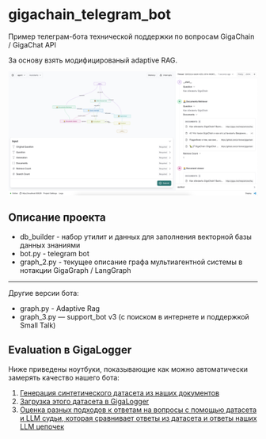 # gigachain_telegram_bot
Пример телеграм-бота технической поддержки по вопросам GigaChain / GigaChat API

За основу взять модифицированый adaptive RAG.

![alt text](image.png)

## Описание проекта

* db_builder - набор утилит и данных для заполнения векторной базы данных знаниями
* bot.py - telegram bot
* graph_2.py - текущее описание графа мультиагентной системы в нотакции GigaGraph / LangGraph
-----
Другие версии бота:
* graph.py - Adaptive Rag
* graph_3.py — support_bot v3 (с поиском в интернете и поддержкой Small Talk)

## Evaluation в GigaLogger
Ниже приведены ноутбуки, показывающие как можно автоматически замерять качество
нашего бота:
1. [Генерация синтетического датасета из наших документов](evaluation/1_generate_dataset.ipynb)
2. [Загрузка этого датасета в GigaLogger](evaluation/2_gigalogger_create_dataset.ipynb)
3. [Оценка разных подходов к ответам на вопросы с помощью датасета и LLM судьи,
которая сравнивает ответы из датасета и ответы наших LLM цепочек](evaluation/3_evaluation.ipynb)